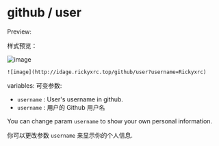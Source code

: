 # github / user

Preview:

样式预览：

![image](http://idage.rickyxrc.top/github/user?username=Rickyxrc)

`![image](http://idage.rickyxrc.top/github/user?username=Rickyxrc)`

variables:
可变参数:

- `username` : User's username in github.
- `username` : 用户的 Github 用户名

You can change param `username` to show your own personal information.

你可以更改参数 `username` 来显示你的个人信息.
